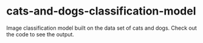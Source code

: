# cats-and-dogs-classification-model

Image classification model built on the data set of cats and dogs.
Check out the code to see the output.
